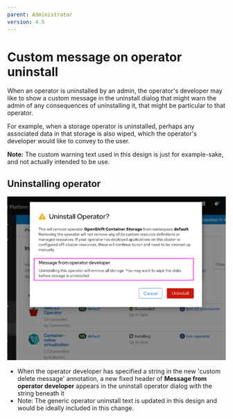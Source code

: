 ```yaml
---
parent: Administrator
version: 4.5
---
```


# Custom message on operator uninstall

When an operator is uninstalled by an admin, the operator's developer may like to show a custom message in the uninstall dialog that might warn the admin of any consequences of uninstalling it, that might be particular to that operator.

For example, when a storage operator is uninstalled, perhaps any associated data in that storage is also wiped, which the operator's developer would like to convey to the user.

**Note:** The custom warning text used in this design is just for example-sake, and not actually intended to be use.

## Uninstalling operator

![Cluster dashboard status card message click](img/1-1-header.png)
- When the operator developer has specified a string in the new 'custom delete message' annotation, a new fixed header of **Message from operator developer** appears in the uninstall operator dialog with the string beneath it
- Note: The generic operator uninstall text is updated in this design and would be ideally included in this change.